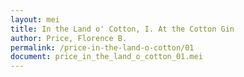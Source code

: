 ```yaml
---
layout: mei
title: In the Land o' Cotton, I. At the Cotton Gin
author: Price, Florence B.
permalink: /price-in-the-land-o-cotton/01
document: price_in_the_land_o_cotton_01.mei
---
```


